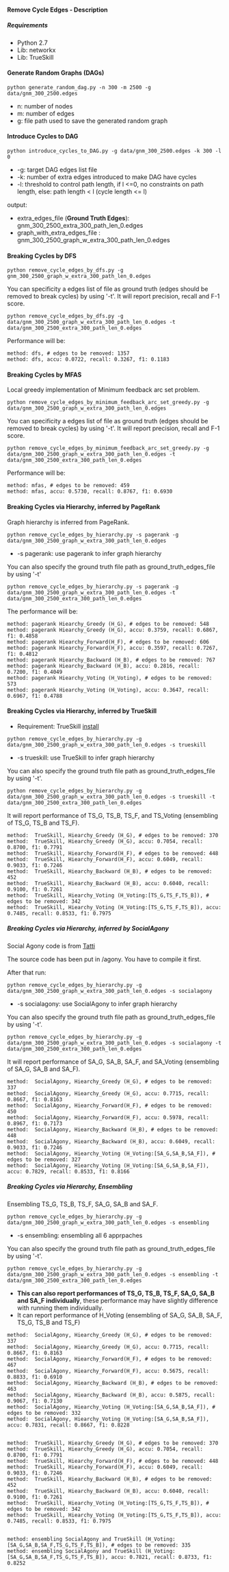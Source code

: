 #### Remove Cycle Edges  - Description

##### Requirements

* Python 2.7
* Lib: networkx
* Lib: TrueSkill

#### Generate Random Graphs (DAGs)

```
python generate_random_dag.py -n 300 -m 2500 -g data/gnm_300_2500.edges
```

* n: number of nodes
* m: number of edges 
* g: file path used to save the generated random graph

#### Introduce Cycles to DAG

```
python introduce_cycles_to_DAG.py -g data/gnm_300_2500.edges -k 300 -l 0
```
* -g:  target DAG edges list file 
* -k: number of extra edges introduced to make DAG have cycles 
* -l: threshold to control path length, if l <=0, no constraints on path length, else: path length < l (cycle length <= l)

output:
 
*  extra_edges_file (**Ground Truth Edges**): gnm_300_2500_extra_300_path_len_0.edges
*  graph_with_extra_edges_file : gnm_300_2500_graph_w_extra_300_path_len_0.edges

#### Breaking Cycles by DFS

```
python remove_cycle_edges_by_dfs.py -g gnm_300_2500_graph_w_extra_300_path_len_0.edges 
```

You can specificity a edges list of file as ground truth (edges should be removed to break cycles)  by using '-t'. It will report precision, recall and F-1 score.

```
python remove_cycle_edges_by_dfs.py -g data/gnm_300_2500_graph_w_extra_300_path_len_0.edges -t data/gnm_300_2500_extra_300_path_len_0.edges
``` 

Performance will be:

```
method: dfs, # edges to be removed: 1357
method: dfs, accu: 0.0722, recall: 0.3267, f1: 0.1183
```
#### Breaking Cycles by MFAS

Local greedy implementation of Minimum feedback arc set problem.

```
python remove_cycle_edges_by_minimum_feedback_arc_set_greedy.py -g data/gnm_300_2500_graph_w_extra_300_path_len_0.edges
```

You can specificity a edges list of file as ground truth (edges should be removed to break cycles)  by using '-t'. It will report precision, recall and F-1 score.

```
python remove_cycle_edges_by_minimum_feedback_arc_set_greedy.py -g data/gnm_300_2500_graph_w_extra_300_path_len_0.edges -t data/gnm_300_2500_extra_300_path_len_0.edges
```

Performance will be:

```
method: mfas, # edges to be removed: 459
method: mfas, accu: 0.5730, recall: 0.8767, f1: 0.6930
```

#### Breaking Cycles via Hierarchy, inferred by PageRank

Graph hierarchy is inferred from PageRank.

```
python remove_cycle_edges_by_hierarchy.py -s pagerank -g data/gnm_300_2500_graph_w_extra_300_path_len_0.edges
```

* -s pagerank: use pagerank to infer graph hierarchy

You can also specify the ground truth file path as ground_truth_edges_file by using '-t'

```
python remove_cycle_edges_by_hierarchy.py -s pagerank -g data/gnm_300_2500_graph_w_extra_300_path_len_0.edges -t data/gnm_300_2500_extra_300_path_len_0.edges
```

The performance will be:

```
method: pagerank Hiearchy_Greedy (H_G), # edges to be removed: 548
method: pagerank Hiearchy_Greedy (H_G), accu: 0.3759, recall: 0.6867, f1: 0.4858
method: pagerank Hiearchy_Forward(H_F), # edges to be removed: 606
method: pagerank Hiearchy_Forward(H_F), accu: 0.3597, recall: 0.7267, f1: 0.4812
method: pagerank Hiearchy_Backward (H_B), # edges to be removed: 767
method: pagerank Hiearchy_Backward (H_B), accu: 0.2816, recall: 0.7200, f1: 0.4049
method: pagerank Hiearchy_Voting (H_Voting), # edges to be removed: 573
method: pagerank Hiearchy_Voting (H_Voting), accu: 0.3647, recall: 0.6967, f1: 0.4788
```

#### Breaking Cycles via Hierarchy, inferred by TrueSkill

* Requirement: TrueSkill [install](http://trueskill.org/)

```
python remove_cycle_edges_by_hierarchy.py -g data/gnm_300_2500_graph_w_extra_300_path_len_0.edges -s trueskill
```

* -s trueskill: use TrueSkill to infer graph hierarchy

You can also specify the ground truth file path as ground_truth_edges_file by using '-t'.

```
python remove_cycle_edges_by_hierarchy.py -g data/gnm_300_2500_graph_w_extra_300_path_len_0.edges -s trueskill -t data/gnm_300_2500_extra_300_path_len_0.edges
```

It will report performance of TS_G, TS_B, TS_F, and TS_Voting (ensembling of TS_G, TS_B and TS_F).

```
method:  TrueSkill, Hiearchy_Greedy (H_G), # edges to be removed: 370
method:  TrueSkill, Hiearchy_Greedy (H_G), accu: 0.7054, recall: 0.8700, f1: 0.7791
method:  TrueSkill, Hiearchy_Forward(H_F), # edges to be removed: 448
method:  TrueSkill, Hiearchy_Forward(H_F), accu: 0.6049, recall: 0.9033, f1: 0.7246
method:  TrueSkill, Hiearchy_Backward (H_B), # edges to be removed: 452
method:  TrueSkill, Hiearchy_Backward (H_B), accu: 0.6040, recall: 0.9100, f1: 0.7261
method:  TrueSkill, Hiearchy_Voting (H_Voting:[TS_G,TS_F,TS_B]), # edges to be removed: 342
method:  TrueSkill, Hiearchy_Voting (H_Voting:[TS_G,TS_F,TS_B]), accu: 0.7485, recall: 0.8533, f1: 0.7975
```

##### Breaking Cycles via Hierarchy, inferred by SocialAgony

Social Agony code is from [Tatti](http://users.ics.aalto.fi/ntatti/software.shtml)

The source code has been put in /agony. You have to compile it first. 

After that run:

```
python remove_cycle_edges_by_hierarchy.py -g data/gnm_300_2500_graph_w_extra_300_path_len_0.edges -s socialagony
```

* -s socialagony: use SocialAgony to infer graph hierarchy

You can also specify the ground truth file path as ground_truth_edges_file by using '-t'.

```
python remove_cycle_edges_by_hierarchy.py -g data/gnm_300_2500_graph_w_extra_300_path_len_0.edges -s socialagony -t data/gnm_300_2500_extra_300_path_len_0.edges
```

It will report performance of SA_G, SA_B, SA_F, and SA_Voting (ensembling of SA_G, SA_B and SA_F).

```
method:  SocialAgony, Hiearchy_Greedy (H_G), # edges to be removed: 337
method:  SocialAgony, Hiearchy_Greedy (H_G), accu: 0.7715, recall: 0.8667, f1: 0.8163
method:  SocialAgony, Hiearchy_Forward(H_F), # edges to be removed: 450
method:  SocialAgony, Hiearchy_Forward(H_F), accu: 0.5978, recall: 0.8967, f1: 0.7173
method:  SocialAgony, Hiearchy_Backward (H_B), # edges to be removed: 448
method:  SocialAgony, Hiearchy_Backward (H_B), accu: 0.6049, recall: 0.9033, f1: 0.7246
method:  SocialAgony, Hiearchy_Voting (H_Voting:[SA_G,SA_B,SA_F]), # edges to be removed: 327
method:  SocialAgony, Hiearchy_Voting (H_Voting:[SA_G,SA_B,SA_F]), accu: 0.7829, recall: 0.8533, f1: 0.8166
```

##### Breaking Cycles via Hierarchy, Ensembling

Ensembling TS_G, TS_B, TS_F, SA_G, SA_B and SA_F.

```
python remove_cycle_edges_by_hierarchy.py -g data/gnm_300_2500_graph_w_extra_300_path_len_0.edges -s ensembling
```

* -s ensembling: ensembling all 6 apprpaches

You can also specify the ground truth file path as ground_truth_edges_file by using '-t'. 


```
python remove_cycle_edges_by_hierarchy.py -g data/gnm_300_2500_graph_w_extra_300_path_len_0.edges -s ensembling -t data/gnm_300_2500_extra_300_path_len_0.edges
```

* **This can also report performances of TS_G, TS_B, TS_F, SA_G, SA_B and SA_F individually**, these performance may have slightly difference with running them individually. 
* It can report performance of H_Voting (ensembling of SA_G, SA_B, SA_F, TS_G, TS_B and TS_F)

```
method:  SocialAgony, Hiearchy_Greedy (H_G), # edges to be removed: 337
method:  SocialAgony, Hiearchy_Greedy (H_G), accu: 0.7715, recall: 0.8667, f1: 0.8163
method:  SocialAgony, Hiearchy_Forward(H_F), # edges to be removed: 467
method:  SocialAgony, Hiearchy_Forward(H_F), accu: 0.5675, recall: 0.8833, f1: 0.6910
method:  SocialAgony, Hiearchy_Backward (H_B), # edges to be removed: 463
method:  SocialAgony, Hiearchy_Backward (H_B), accu: 0.5875, recall: 0.9067, f1: 0.7130
method:  SocialAgony, Hiearchy_Voting (H_Voting:[SA_G,SA_B,SA_F]), # edges to be removed: 332
method:  SocialAgony, Hiearchy_Voting (H_Voting:[SA_G,SA_B,SA_F]), accu: 0.7831, recall: 0.8667, f1: 0.8228


method:  TrueSkill, Hiearchy_Greedy (H_G), # edges to be removed: 370
method:  TrueSkill, Hiearchy_Greedy (H_G), accu: 0.7054, recall: 0.8700, f1: 0.7791
method:  TrueSkill, Hiearchy_Forward(H_F), # edges to be removed: 448
method:  TrueSkill, Hiearchy_Forward(H_F), accu: 0.6049, recall: 0.9033, f1: 0.7246
method:  TrueSkill, Hiearchy_Backward (H_B), # edges to be removed: 452
method:  TrueSkill, Hiearchy_Backward (H_B), accu: 0.6040, recall: 0.9100, f1: 0.7261
method:  TrueSkill, Hiearchy_Voting (H_Voting:[TS_G,TS_F,TS_B]), # edges to be removed: 342
method:  TrueSkill, Hiearchy_Voting (H_Voting:[TS_G,TS_F,TS_B]), accu: 0.7485, recall: 0.8533, f1: 0.7975


method: ensembling SocialAgony and TrueSkill (H_Voting:[SA_G,SA_B,SA_F,TS_G,TS_F,TS_B]), # edges to be removed: 335
method: ensembling SocialAgony and TrueSkill (H_Voting:[SA_G,SA_B,SA_F,TS_G,TS_F,TS_B]), accu: 0.7821, recall: 0.8733, f1: 0.8252
```